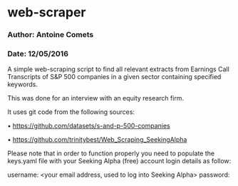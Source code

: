 # web-scraper
### Author: Antoine Comets
### Date: 12/05/2016

A simple web-scraping script to find all relevant extracts from Earnings Call Transcripts of S&amp;P 500 companies in a given sector containing specified keywords.

This was done for an interview with an equity research firm.

It uses git code from the following sources:

• https://github.com/datasets/s-and-p-500-companies

• https://github.com/trinitybest/Web_Scraping_SeekingAlpha

Please note that in order to function properly you need to populate the keys.yaml file with your Seeking Alpha (free) account login details as follow:

username: <your email address, used to log into Seeking Alpha>
password: <your Seeking Alpha password>